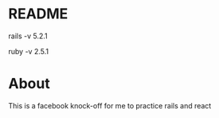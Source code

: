 # README

rails -v 5.2.1

ruby -v  2.5.1

# About

This is a facebook knock-off for me to practice rails and react
